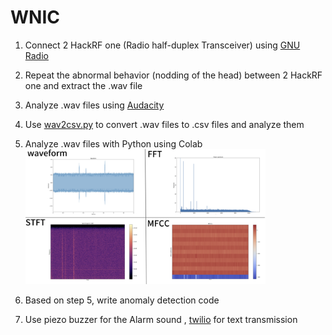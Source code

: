 # WNIC

1. Connect 2 HackRF one (Radio half-duplex Transceiver) using [GNU Radio](https://github.com/gnuradio)

2. Repeat the abnormal behavior (nodding of the head) between 2 HackRF one and extract the .wav file

3. Analyze .wav files using [Audacity](https://github.com/audacity)

4. Use [wav2csv.py](http://wav2csv.py/) to convert .wav files to .csv files and analyze them
    
5. Analyze .wav files with Python using Colab
    <img width="80%" src="/rpic/colab.png"/>
6. Based on step 5, write anomaly detection code

7. Use piezo buzzer for the Alarm sound , [twilio](https://www.twilio.com/) for text transmission
